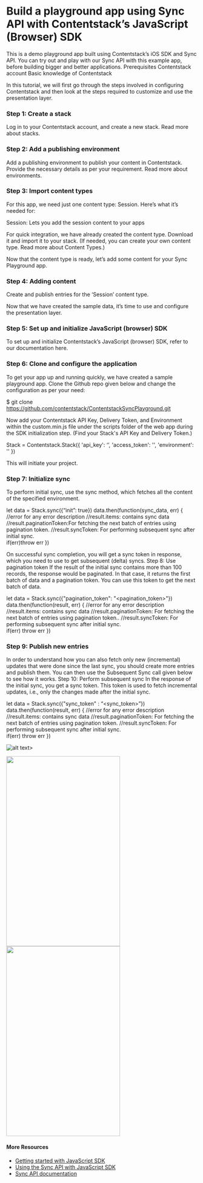 # Build a playground app using Sync API with Contentstack’s JavaScript (Browser) SDK

This is a demo playground app built using Contentstack’s iOS SDK and Sync API. You can try out and play with our Sync API with this example app, before building bigger and better applications. 
Prerequisites
Contentstack account
Basic knowledge of Contentstack

In this tutorial, we will first go through the steps involved in configuring Contentstack and then look at the steps required to customize and use the presentation layer.
### Step 1: Create a stack
Log in to your Contentstack account, and create a new stack. Read more about stacks.
### Step 2: Add a publishing environment
Add a publishing environment to publish your content in Contentstack. Provide the necessary details as per your requirement. Read more about environments.
### Step 3: Import content types
For this app, we need just one content type: Session. Here’s what it’s needed for:

Session: Lets you add the session content to your apps

For quick integration, we have already created the content type. Download it and import it to your stack. (If needed, you can create your own content type. Read more about Content Types.)

Now that the content type is ready, let’s add some content for your Sync Playground app.
### Step 4: Adding content
Create and publish entries for the ‘Session’ content type.

Now that we have created the sample data, it’s time to use and configure the presentation layer.
### Step 5: Set up and initialize JavaScript (browser) SDK
To set up and initialize Contentstack’s JavaScript (browser) SDK, refer to our documentation here.
### Step 6: Clone and configure the application
To get your app up and running quickly, we have created a sample playground app. Clone the Github repo given below and change the configuration as per your need:

$ git clone https://github.com/contentstack/ContentstackSyncPlayground.git

Now add your Contentstack API Key, Delivery Token, and Environment within the custom.min.js file under the scripts folder of the web app during the SDK initialization step. (Find your Stack's API Key and Delivery Token.)

Stack = Contentstack.Stack({
    'api_key': ‘<API-KEY>’,
    'access_token': '<DELIVERY-TOKEN>',
    'environment': '<ENVIRONMENT>'
})

This will initiate your project.
### Step 7: Initialize sync 
To perform initial sync, use the sync method, which fetches all the content of the specified environment. 

let data = Stack.sync({“init”: true})
data.then(function(sync_data,  err) {
 //error for any error description
 //result.items: contains sync data
 //result.paginationToken:For fetching the next batch of entries using pagination token.
//result.syncToken: For performing subsequent sync after initial sync.        
if(err)throw err
})

On successful sync completion, you will get a sync token in response, which you need to use to get subsequent (delta) syncs.
Step 8: Use pagination token
If the result of the initial sync contains more than 100 records, the response would be paginated. In that case, it returns the first batch of data and a pagination token. You can use this token to get the next batch of data.


let data = Stack.sync({"pagination_token": "<pagination_token>"})
data.then(function(result,  err) {
        //error for any error description
        //result.items: contains sync data
        //result.paginationToken: For fetching the next batch of entries using pagination token..
        //result.syncToken: For performing subsequent sync after initial sync.        
 if(err) throw err
})


### Step 9: Publish new entries
In order to understand how you can also fetch only new (incremental) updates that were done since the last sync, you should create more entries and publish them. You can then use the Subsequent Sync call given below to see how it works.
Step 10: Perform subsequent sync 
In the response of the initial sync, you get a sync token. This token is used to fetch incremental updates, i.e., only the changes made after the initial sync. 

let data = Stack.sync({"sync_token" : “<sync_token>”})
data.then(function(result,  err) {
     //error for any error description
     //result.items: contains sync data
     //result.paginationToken: For fetching the next batch of  entries using pagination token.
     //result.syncToken: For performing subsequent sync after initial sync.       
if(err) throw err
})

![alt text](https://github.com/contentstack/contentstack-js-sync-playground.git)>

<img src="https://github.com/contentstack/contentstack-js-sync-playground/tree/master/images/Screenshot_pagination.png" height="500" width="300">

<img src="https://github.com/contentstack/contentstack-js-sync-playground/tree/master/images/Screenshot_sync.png" height="500" width="300">


#### More Resources
- [Getting started with JavaScript SDK](https://www.contentstack.com/docs/platforms/javascript-browser)
- [Using the Sync API with JavaScript SDK](https://www.contentstack.com/docs/guide/synchronization/using-the-sync-api-with-javascript-sdk)
- [Sync API documentation](https://www.contentstack.com/docs/apis/content-delivery-api/#synchronization)  
 
